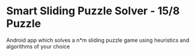 # Smart Sliding Puzzle Solver - 15/8 Puzzle
Android app which solves a n*m sliding puzzle game using heuristics and algorithms of your choice

